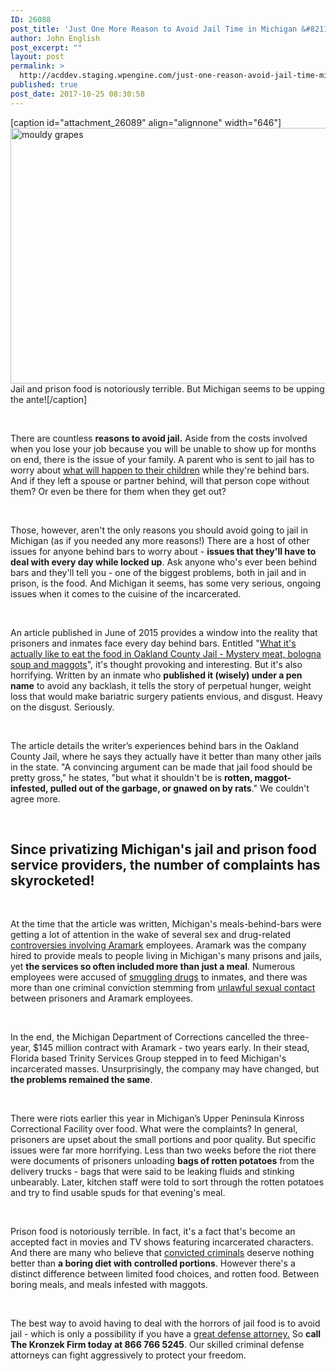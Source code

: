 ```yaml
---
ID: 26088
post_title: 'Just One More Reason to Avoid Jail Time in Michigan &#8211; The Food!'
author: John English
post_excerpt: ""
layout: post
permalink: >
  http://acddev.staging.wpengine.com/just-one-reason-avoid-jail-time-michigan-food.html
published: true
post_date: 2017-10-25 08:30:58
---
```

[caption id="attachment_26089" align="alignnone" width="646"]<img class=" wp-image-26089" src="http://acddev.staging.wpengine.com/wp-content/uploads/2017/10/age-1238307_640-300x190.jpg" alt="mouldy grapes" width="646" height="409" /> Jail and prison food is notoriously terrible. But Michigan seems to be upping the ante![/caption]

&nbsp;

<span style="font-weight: 400;">There are countless </span><b>reasons to avoid jail.</b><span style="font-weight: 400;"> Aside from the costs involved when you lose your job because you will be unable to show up for months on end, there is the issue of your family. A parent who is sent to jail has to worry about </span><a href="https://acddev.staging.wpengine.com/michigan-cps-defense-attorneys-childrens-protective-services-lawyers.html"><span style="font-weight: 400;">what will happen to their children</span></a><span style="font-weight: 400;"> while they're behind bars. And if they left a spouse or partner behind, will that person cope without them? Or even be there for them when they get out?</span>

&nbsp;

<span style="font-weight: 400;">Those, however, aren't the only reasons you should avoid going to jail in Michigan (as if you needed any more reasons!) There are a host of other issues for anyone behind bars to worry about - </span><b>issues that they'll have to deal with every day while locked up</b><span style="font-weight: 400;">. Ask anyone who's ever been behind bars and they'll tell you - one of the biggest problems, both in jail and in prison, is the food. And Michigan it seems, has some very serious, ongoing issues when it comes to the cuisine of the incarcerated. </span>

&nbsp;

<span style="font-weight: 400;">An article published in June of 2015 provides a window into the reality that prisoners and inmates face every day behind bars. Entitled "</span><a href="http://www.metrotimes.com/detroit/what-its-like-to-actually-eat-the-food-in-oakland-county-jail/Content?oid=2354552"><span style="font-weight: 400;">What it's actually like to eat the food in Oakland County Jail - Mystery meat, bologna soup and maggots</span></a><span style="font-weight: 400;">", it's thought provoking and interesting. But it's also horrifying. Written by an inmate who </span><b>published it (wisely) under a pen name</b><span style="font-weight: 400;"> to avoid any backlash, it tells the story of perpetual hunger, weight loss that would make bariatric surgery patients envious, and disgust. Heavy on the disgust. Seriously.</span>

&nbsp;

<span style="font-weight: 400;">The article details the writer’s experiences behind bars in the Oakland County Jail, where he says they actually have it better than many other jails in the state. </span><span style="font-weight: 400;">"A convincing argument can be made that jail food should be pretty gross," he states, "but what it shouldn't be is </span><b>rotten, maggot-infested, pulled out of the garbage, or gnawed on by rats</b><span style="font-weight: 400;">." We couldn't agree more. </span>

&nbsp;
<h2>Since privatizing Michigan's jail and prison food service providers, the number of complaints has skyrocketed!</h2>
&nbsp;

<span style="font-weight: 400;">At the time that the article was written, Michigan's meals-behind-bars were getting a lot of attention in the wake of several sex and drug-related </span><a href="https://acddev.staging.wpengine.com/aramark-gets-canned.html"><span style="font-weight: 400;">controversies involving Aramark</span></a><span style="font-weight: 400;"> employees. Aramark was the company hired to provide meals to people living in Michigan's many prisons and jails, yet </span><b>the services so often included more than just a meal</b><span style="font-weight: 400;">. Numerous employees were accused of </span><a href="https://acddev.staging.wpengine.com/drug-charges.html"><span style="font-weight: 400;">smuggling drugs</span></a><span style="font-weight: 400;"> to inmates, and there was more than one criminal conviction stemming from </span><a href="https://acddev.staging.wpengine.com/sex-crimes.html"><span style="font-weight: 400;">unlawful sexual contact</span></a><span style="font-weight: 400;"> between prisoners and Aramark employees.</span>

&nbsp;

<span style="font-weight: 400;">In the end, the Michigan Department of Corrections cancelled the three-year, $145 million contract with Aramark - two years early. In their stead, Florida based Trinity Services Group stepped in to feed Michigan's incarcerated masses. Unsurprisingly, the company may have changed, but </span><b>the problems remained the same</b><span style="font-weight: 400;">.</span>

&nbsp;

<span style="font-weight: 400;">There were riots earlier this year in Michigan’s Upper Peninsula Kinross Correctional Facility over food. What were the complaints? In general, prisoners are upset about the small portions and poor quality. But specific issues were far more horrifying. Less than two weeks before the riot there were documents of prisoners unloading </span><b>bags of rotten potatoes</b><span style="font-weight: 400;"> from the delivery trucks - bags that were said to be leaking fluids and stinking unbearably. Later, kitchen staff were told to sort through the rotten potatoes and try to find usable spuds for that evening's meal.</span>

&nbsp;

<span style="font-weight: 400;">Prison food is notoriously terrible. In fact, it's a fact that's become an accepted fact in movies and TV shows featuring incarcerated characters. And there are many who believe that </span><a href="https://acddev.staging.wpengine.com/hyta-sentencing.html"><span style="font-weight: 400;">convicted criminals</span></a><span style="font-weight: 400;"> deserve nothing better than </span><b>a boring diet with controlled portions</b><span style="font-weight: 400;">. However there's a distinct difference between limited food choices, and rotten food. Between boring meals, and meals infested with maggots. </span>

&nbsp;

<span style="font-weight: 400;">The best way to avoid having to deal with the horrors of jail food is to avoid jail - which is only a possibility if you have a </span><a href="https://acddev.staging.wpengine.com/trial-attorneys.html"><span style="font-weight: 400;">great defense attorney.</span></a><span style="font-weight: 400;"> So </span><b>call The Kronzek Firm today at 866 766 5245</b><span style="font-weight: 400;">. Our skilled criminal defense attorneys can fight aggressively to protect your freedom. </span>

&nbsp;